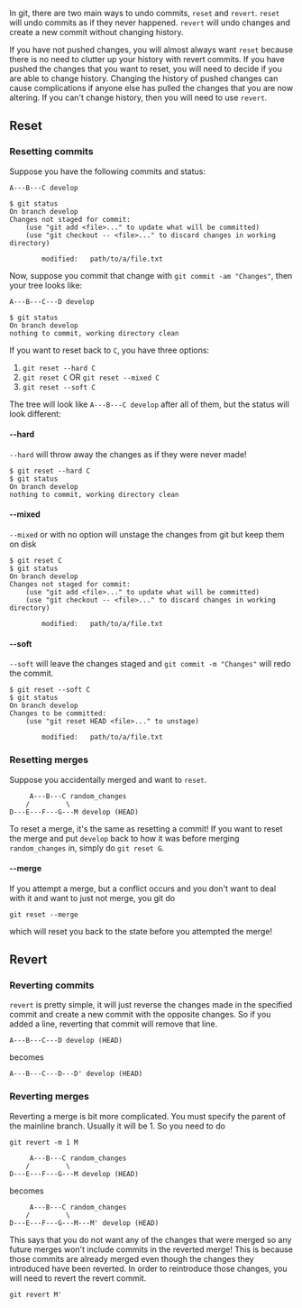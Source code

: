 In git, there are two main ways to undo commits, `reset` and `revert`. `reset` will undo commits as
if they never happened. `revert` will undo changes and create a new commit without changing history.

If you have not pushed changes, you will almost always want `reset` because there is no need to clutter
up your history with revert commits. If you have pushed the changes that you want to reset, you will need
to decide if you are able to change history. Changing the history of pushed changes can cause complications
if anyone else has pulled the changes that you are now altering. If you can't change history, then you will
need to use `revert`.

## Reset

### Resetting commits

Suppose you have the following commits and status:

```
A---B---C develop
```

```
$ git status
On branch develop
Changes not staged for commit:
    (use "git add <file>..." to update what will be committed)
    (use "git checkout -- <file>..." to discard changes in working directory)

        modified:   path/to/a/file.txt
```

Now, suppose you commit that change with `git commit -am "Changes"`, then your tree looks like:

```
A---B---C---D develop
```

```
$ git status
On branch develop
nothing to commit, working directory clean
```

If you want to reset back to `C`, you have three options:

1. `git reset --hard C`
1. `git reset C` OR `git reset --mixed C`
1. `git reset --soft C`

The tree will look like `A---B---C develop` after all of them, but the status will look different:

#### --hard
`--hard` will throw away the changes as if they were never made!

```
$ git reset --hard C
$ git status
On branch develop
nothing to commit, working directory clean
```

#### --mixed
`--mixed` or with no option will unstage the changes from git but keep them on disk

```
$ git reset C
$ git status
On branch develop
Changes not staged for commit:
    (use "git add <file>..." to update what will be committed)
    (use "git checkout -- <file>..." to discard changes in working directory)

        modified:   path/to/a/file.txt
```

#### --soft
`--soft` will leave the changes staged and `git commit -m "Changes"` will redo the commit.

```
$ git reset --soft C
$ git status
On branch develop
Changes to be committed:
    (use "git reset HEAD <file>..." to unstage)

        modified:   path/to/a/file.txt
```

### Resetting merges
Suppose you accidentally merged and want to `reset`.

```
     A---B---C random_changes
    /         \
D---E---F---G---M develop (HEAD)
```

To reset a merge, it's the same as resetting a commit! If you want to reset the merge and put `develop`
back to how it was before merging `random_changes` in, simply do `git reset G`.

#### --merge
If you attempt a merge, but a conflict occurs and you don't want to deal with it and want to just not merge,
you git do

```
git reset --merge
```
which will reset you back to the state before you attempted the merge!

## Revert

### Reverting commits
`revert` is pretty simple, it will just reverse the changes made in the specified commit and create
a new commit with the opposite changes. So if you added a line, reverting that commit will remove that line.

```
A---B---C---D develop (HEAD)
```

becomes

```
A---B---C---D---D' develop (HEAD)
```

### Reverting merges
Reverting a merge is bit more complicated. You must specify the parent of the mainline branch. Usually it will
be 1. So you need to do

```
git revert -m 1 M
```

```
     A---B---C random_changes
    /         \
D---E---F---G---M develop (HEAD)
```

becomes

```
     A---B---C random_changes
    /         \
D---E---F---G---M---M' develop (HEAD)
```

This says that you do not want any of the changes that were merged so any future merges won't include commits
in the reverted merge! This is because those commits are already merged even though the changes they introduced
have been reverted. In order to reintroduce those changes, you will need to revert the revert commit.

```
git revert M'
```
